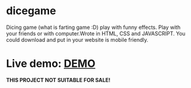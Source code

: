 # dicegame
Dicing game (what is farting game :D) play with funny effects. Play with your friends or with computer.Wrote in HTML, CSS and JAVASCRIPT.
You could download and put in your website is mobile friendly. 

<h1>Live demo: <a href="http://stefancoding.com/farting/" target="_blank">DEMO</a></h1>

<b >THIS PROJECT NOT SUITABLE FOR SALE!</b>

<img src="http://stefancoding.com/farting/img/showimg/playing.jpg" alt="">

<img src="http://stefancoding.com/farting/img/showimg/player-choose.jpg" alt="">

